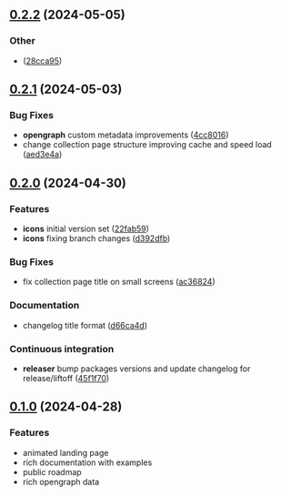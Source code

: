 ## [0.2.2](https://github.com/rocketclimb/rocketicons/compare/v0.2.2-release...v0.2.3) (2024-05-05)

### Other

-  ([28cca95](https://github.com/rocketclimb/rocketicons/commit/28cca95f43178e556ac16ef63d7fbf8b1b1cd765))

## [0.2.1](https://github.com/rocketclimb/rocketicons/compare/v0.2.0-release...v0.2.1) (2024-05-03)

### Bug Fixes

- **opengraph** custom metadata improvements ([4cc8016](https://github.com/rocketclimb/rocketicons/commit/4cc801673d6958cc143d72424738185192f44428))
- change collection page structure improving cache and speed load ([aed3e4a](https://github.com/rocketclimb/rocketicons/commit/aed3e4ab568db4eb0dfd2db756a206d13cc88fa1))

## [0.2.0](https://github.com/rocketclimb/rocketicons/compare/v0.1.0...v0.2.0) (2024-04-30)

### Features

- **icons** initial version set ([22fab59](https://github.com/rocketclimb/rocketicons/commit/22fab597d3528ee244f97d0a2a94eacab1c9dc20))
- **icons** fixing branch changes ([d392dfb](https://github.com/rocketclimb/rocketicons/commit/d392dfbce5cfd53ccd3ae8819aecae40d3d77886))

### Bug Fixes

- fix collection page title on small screens ([ac36824](https://github.com/rocketclimb/rocketicons/commit/ac36824d59226a2d1facf2138a65f2a965055ad5))

### Documentation

- changelog title format ([d66ca4d](https://github.com/rocketclimb/rocketicons/commit/d66ca4d60c9d595f75a65352d3aba432a9e3b173))

### Continuous integration

- **releaser** bump packages versions and update changelog for release/liftoff ([45f1f70](https://github.com/rocketclimb/rocketicons/commit/45f1f70b81a84c35147a69065bcfc476decc7a2d))

## [0.1.0](https://github.com/rocketclimb/rocketicons/compare/v0.0.0...v0.1.0) (2024-04-28)

### Features

- animated landing page
- rich documentation with examples
- public roadmap
- rich opengraph data
